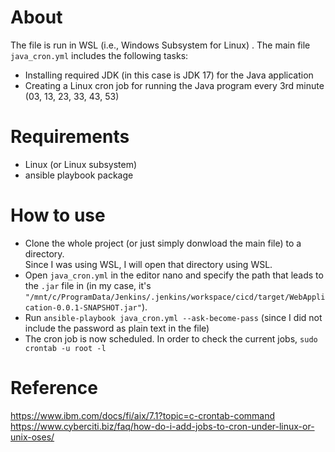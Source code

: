 # About 
The file is run in WSL (i.e., Windows Subsystem for Linux) .
The main file `java_cron.yml` includes the following tasks:
- Installing required JDK (in this case is JDK 17) for the Java application
- Creating a Linux cron job for running the Java program every 3rd minute (03, 13, 23, 33, 43, 53)

# Requirements
- Linux (or Linux subsystem)
- ansible playbook package 
# How to use 
- Clone the whole project (or just simply donwload the main file) to a directory. \
Since I was using WSL, I will open that directory using WSL.  
- Open `java_cron.yml` in the editor nano and specify the path that leads to the `.jar` file in (in my case, it's `"/mnt/c/ProgramData/Jenkins/.jenkins/workspace/cicd/target/WebApplication-0.0.1-SNAPSHOT.jar"`).
- Run `ansible-playbook java_cron.yml --ask-become-pass` (since I did not include the password as plain text in the file)
- The cron job is now scheduled. In order to check the current jobs, `sudo crontab -u root -l`

# Reference
https://www.ibm.com/docs/fi/aix/7.1?topic=c-crontab-command \
https://www.cyberciti.biz/faq/how-do-i-add-jobs-to-cron-under-linux-or-unix-oses/
